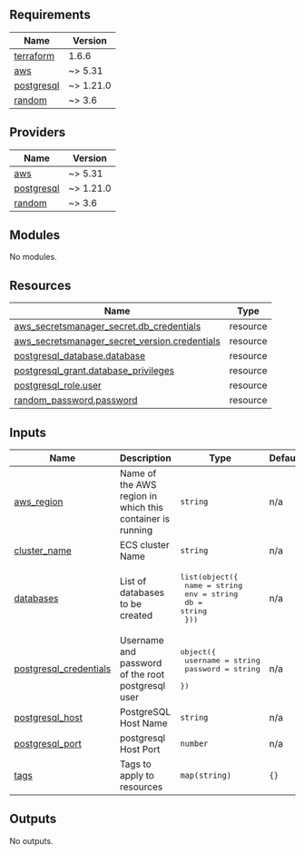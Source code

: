 <!-- BEGIN_TF_DOCS -->
## Requirements

| Name | Version |
|------|---------|
| <a name="requirement_terraform"></a> [terraform](#requirement\_terraform) | 1.6.6 |
| <a name="requirement_aws"></a> [aws](#requirement\_aws) | ~> 5.31 |
| <a name="requirement_postgresql"></a> [postgresql](#requirement\_postgresql) | ~> 1.21.0 |
| <a name="requirement_random"></a> [random](#requirement\_random) | ~> 3.6 |

## Providers

| Name | Version |
|------|---------|
| <a name="provider_aws"></a> [aws](#provider\_aws) | ~> 5.31 |
| <a name="provider_postgresql"></a> [postgresql](#provider\_postgresql) | ~> 1.21.0 |
| <a name="provider_random"></a> [random](#provider\_random) | ~> 3.6 |

## Modules

No modules.

## Resources

| Name | Type |
|------|------|
| [aws_secretsmanager_secret.db_credentials](https://registry.terraform.io/providers/hashicorp/aws/latest/docs/resources/secretsmanager_secret) | resource |
| [aws_secretsmanager_secret_version.credentials](https://registry.terraform.io/providers/hashicorp/aws/latest/docs/resources/secretsmanager_secret_version) | resource |
| [postgresql_database.database](https://registry.terraform.io/providers/cyrilgdn/postgresql/latest/docs/resources/database) | resource |
| [postgresql_grant.database_privileges](https://registry.terraform.io/providers/cyrilgdn/postgresql/latest/docs/resources/grant) | resource |
| [postgresql_role.user](https://registry.terraform.io/providers/cyrilgdn/postgresql/latest/docs/resources/role) | resource |
| [random_password.password](https://registry.terraform.io/providers/hashicorp/random/latest/docs/resources/password) | resource |

## Inputs

| Name | Description | Type | Default | Required |
|------|-------------|------|---------|:--------:|
| <a name="input_aws_region"></a> [aws\_region](#input\_aws\_region) | Name of the AWS region in which this container is running | `string` | n/a | yes |
| <a name="input_cluster_name"></a> [cluster\_name](#input\_cluster\_name) | ECS cluster Name | `string` | n/a | yes |
| <a name="input_databases"></a> [databases](#input\_databases) | List of databases to be created | <pre>list(object({<br>    name = string<br>    env  = string<br>    db   = string<br>  }))</pre> | n/a | yes |
| <a name="input_postgresql_credentials"></a> [postgresql\_credentials](#input\_postgresql\_credentials) | Username and password of the root postgresql user | <pre>object({<br>    username = string<br>    password = string<br>  })</pre> | n/a | yes |
| <a name="input_postgresql_host"></a> [postgresql\_host](#input\_postgresql\_host) | PostgreSQL Host Name | `string` | n/a | yes |
| <a name="input_postgresql_port"></a> [postgresql\_port](#input\_postgresql\_port) | postgresql Host Port | `number` | n/a | yes |
| <a name="input_tags"></a> [tags](#input\_tags) | Tags to apply to resources | `map(string)` | `{}` | no |

## Outputs

No outputs.
<!-- END_TF_DOCS -->